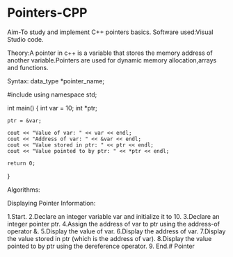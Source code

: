 # Pointers-CPP
Aim-To study and implement C++ pointers basics.
Software used:Visual Studio code.

Theory:A pointer in c++ is a variable that stores the memory address of another variable.Pointers are used for dynamic memory allocation,arrays and functions.

Syntax:
data_type *pointer_name;

#include<iostream>
using namespace std;

int main()
{
    int var = 10;
    int *ptr;

    ptr = &var;

    cout << "Value of var: " << var << endl;
    cout << "Address of var: " << &var << endl;
    cout << "Value stored in ptr: " << ptr << endl;
    cout << "Value pointed to by ptr: " << *ptr << endl;

    return 0;
}

Algorithms:

Displaying Pointer Information:

1.Start.
2.Declare an integer variable var and initialize it to 10.
3.Declare an integer pointer ptr.
4.Assign the address of var to ptr using the address-of operator &.
5.Display the value of var.
6.Display the address of var.
7.Display the value stored in ptr (which is the address of var).
8.Display the value pointed to by ptr using the dereference operator.
9. End.# Pointer
